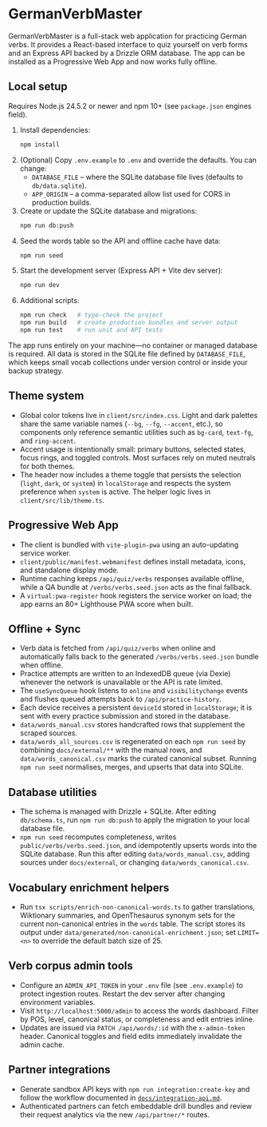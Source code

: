 # GermanVerbMaster

GermanVerbMaster is a full-stack web application for practicing German verbs. It provides a React-based interface to quiz yourself on verb forms and an Express API backed by a Drizzle ORM database. The app can be installed as a Progressive Web App and now works fully offline.

## Local setup
Requires Node.js 24.5.2 or newer and npm 10+ (see `package.json` engines field).

1. Install dependencies:
   ```bash
   npm install
   ```
2. (Optional) Copy `.env.example` to `.env` and override the defaults. You can change:
   - `DATABASE_FILE` – where the SQLite database file lives (defaults to `db/data.sqlite`).
   - `APP_ORIGIN` – a comma-separated allow list used for CORS in production builds.
3. Create or update the SQLite database and migrations:
   ```bash
   npm run db:push
   ```
4. Seed the words table so the API and offline cache have data:
   ```bash
   npm run seed
   ```
5. Start the development server (Express API + Vite dev server):
   ```bash
   npm run dev
   ```
6. Additional scripts:
   ```bash
   npm run check   # type-check the project
   npm run build   # create production bundles and server output
   npm run test    # run unit and API tests
   ```

The app runs entirely on your machine—no container or managed database is required. All data is stored in the SQLite file defined by `DATABASE_FILE`, which keeps small vocab collections under version control or inside your backup strategy.

## Theme system
- Global color tokens live in `client/src/index.css`. Light and dark palettes share the same variable names (`--bg`, `--fg`, `--accent`, etc.), so components only reference semantic utilities such as `bg-card`, `text-fg`, and `ring-accent`.
- Accent usage is intentionally small: primary buttons, selected states, focus rings, and toggled controls. Most surfaces rely on muted neutrals for both themes.
- The header now includes a theme toggle that persists the selection (`light`, `dark`, or `system`) in `localStorage` and respects the system preference when `system` is active. The helper logic lives in `client/src/lib/theme.ts`.

## Progressive Web App
- The client is bundled with `vite-plugin-pwa` using an auto-updating service worker.
- `client/public/manifest.webmanifest` defines install metadata, icons, and standalone display mode.
- Runtime caching keeps `/api/quiz/verbs` responses available offline, while a QA bundle at `/verbs/verbs.seed.json` acts as the final fallback.
- A `virtual:pwa-register` hook registers the service worker on load; the app earns an 80+ Lighthouse PWA score when built.

## Offline + Sync
- Verb data is fetched from `/api/quiz/verbs` when online and automatically falls back to the generated `/verbs/verbs.seed.json` bundle when offline.
- Practice attempts are written to an IndexedDB queue (via Dexie) whenever the network is unavailable or the API is rate limited.
- The `useSyncQueue` hook listens to `online` and `visibilitychange` events and flushes queued attempts back to `/api/practice-history`.
- Each device receives a persistent `deviceId` stored in `localStorage`; it is sent with every practice submission and stored in the database.
- `data/words_manual.csv` stores handcrafted rows that supplement the scraped sources.
- `data/words_all_sources.csv` is regenerated on each `npm run seed` by combining `docs/external/**` with the manual rows, and `data/words_canonical.csv` marks the curated canonical subset. Running `npm run seed` normalises, merges, and upserts that data into SQLite.

## Database utilities
- The schema is managed with Drizzle + SQLite. After editing `db/schema.ts`, run `npm run db:push` to apply the migration to your local database file.
- `npm run seed` recomputes completeness, writes `public/verbs/verbs.seed.json`, and idempotently upserts words into the SQLite database. Run this after editing `data/words_manual.csv`, adding sources under `docs/external`, or changing `data/words_canonical.csv`.

## Vocabulary enrichment helpers
- Run `tsx scripts/enrich-non-canonical-words.ts` to gather translations, Wiktionary summaries, and OpenThesaurus synonym sets for the current non-canonical entries in the `words` table. The script stores its output under `data/generated/non-canonical-enrichment.json`; set `LIMIT=<n>` to override the default batch size of 25.

## Verb corpus admin tools
- Configure an `ADMIN_API_TOKEN` in your `.env` file (see `.env.example`) to protect ingestion routes. Restart the dev server after changing environment variables.
- Visit `http://localhost:5000/admin` to access the words dashboard. Filter by POS, level, canonical status, or completeness and edit entries inline.
- Updates are issued via `PATCH /api/words/:id` with the `x-admin-token` header. Canonical toggles and field edits immediately invalidate the admin cache.

## Partner integrations
- Generate sandbox API keys with `npm run integration:create-key` and follow the workflow documented in [`docs/integration-api.md`](docs/integration-api.md).
- Authenticated partners can fetch embeddable drill bundles and review their request analytics via the new `/api/partner/*` routes.


